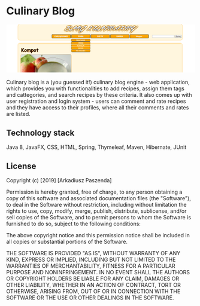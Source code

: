 # Culinary Blog

![alt text](https://github.com/arkpas/CulinaryBlog/blob/master/presentation/culinaryblog.png)

Culinary blog is a (you guessed it!) culinary blog engine - web application, which provides you with functionalities to add recipes, assign them tags and cattegories, and search recipes by these criteria. It also comes up with user registration and login system - users can comment and rate recipes and they have access to their profiles, where all their comments and rates are listed.


## Technology stack
Java 8, JavaFX, CSS, HTML, Spring, Thymeleaf, Maven, Hibernate, JUnit


## License

Copyright (c) [2019] [Arkadiusz Paszenda]

Permission is hereby granted, free of charge, to any person obtaining a copy of this software and associated documentation files (the "Software"), to deal in the Software without restriction, including without limitation the rights to use, copy, modify, merge, publish, distribute, sublicense, and/or sell copies of the Software, and to permit persons to whom the Software is furnished to do so, subject to the following conditions:

The above copyright notice and this permission notice shall be included in all copies or substantial portions of the Software.

THE SOFTWARE IS PROVIDED "AS IS", WITHOUT WARRANTY OF ANY KIND, EXPRESS OR IMPLIED, INCLUDING BUT NOT LIMITED TO THE WARRANTIES OF MERCHANTABILITY, FITNESS FOR A PARTICULAR PURPOSE AND NONINFRINGEMENT. IN NO EVENT SHALL THE AUTHORS OR COPYRIGHT HOLDERS BE LIABLE FOR ANY CLAIM, DAMAGES OR OTHER LIABILITY, WHETHER IN AN ACTION OF CONTRACT, TORT OR OTHERWISE, ARISING FROM, OUT OF OR IN CONNECTION WITH THE SOFTWARE OR THE USE OR OTHER DEALINGS IN THE SOFTWARE.





